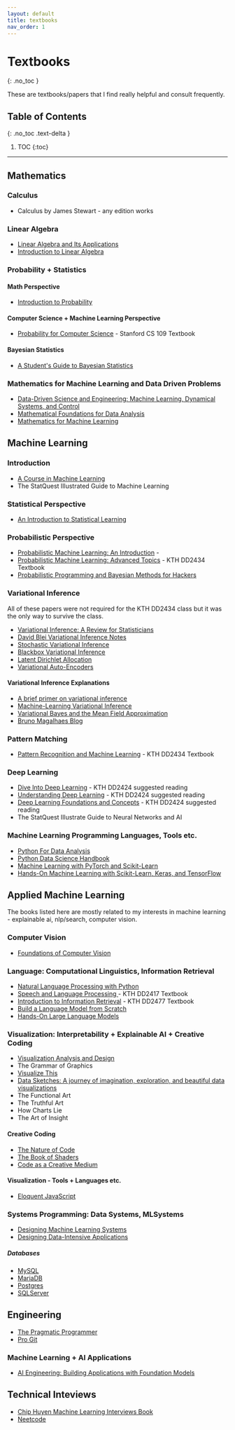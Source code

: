 ```yaml
---
layout: default 
title: textbooks
nav_order: 1
---
```


# Textbooks
{: .no_toc }

These are textbooks/papers that I find really helpful and consult frequently. 

## Table of Contents
{: .no_toc .text-delta }

1. TOC
{:toc}

---
## Mathematics 
### Calculus 
* Calculus by James Stewart - any edition works 

### Linear Algebra 
* [Linear Algebra and Its Applications](https://broman.dev/download/Linear%20Algebra%20and%20its%20Applications%205th%20Edition.pdf)
* [Introduction to Linear Algebra](https://math.mit.edu/~gs/linearalgebra/ila6/indexila6.html)

### Probability + Statistics 
#### Math Perspective 
* [Introduction to Probability](https://drive.google.com/file/d/1VmkAAGOYCTORq1wxSQqy255qLJjTNvBI/edit)
#### Computer Science + Machine Learning Perspective 
* [Probability for Computer Science](https://probabilityforcs.firebaseapp.com/book) - Stanford CS 109 Textbook 
#### Bayesian Statistics 
* [A Student's Guide to Bayesian Statistics](https://sites.math.rutgers.edu/~zeilberg/EM20/Lambert.pdf)

### Mathematics for Machine Learning and Data Driven Problems 
* [Data-Driven Science and Engineering: Machine Learning, Dynamical Systems, and Control](https://databookuw.com/databook.pdf)
* [Mathematical Foundations for Data Analysis](https://mathfordata.github.io/)
* [Mathematics for Machine Learning](https://mml-book.github.io/)

## Machine Learning 
### Introduction 
* [A Course in Machine Learning](http://ciml.info/)
* The StatQuest Illustrated Guide to Machine Learning

### Statistical Perspective 
* [An Introduction to Statistical Learning](https://www.statlearning.com/)

### Probabilistic Perspective 
* [Probabilistic Machine Learning: An Introduction](https://probml.github.io/pml-book/book1.html) - 
* [Probabilistic Machine Learning: Advanced Topics](https://probml.github.io/pml-book/book2.html) - KTH DD2434 Textbook
* [Probabilistic Programming and Bayesian Methods for Hackers](https://dataorigami.net/Probabilistic-Programming-and-Bayesian-Methods-for-Hackers/)

### Variational Inference 
All of these papers were not required for the KTH DD2434 class but it was the only way to survive the class. 
* [Variational Inference: A Review for Statisticians](https://arxiv.org/abs/1601.00670)
* [David Blei Variational Inference Notes](https://www.cs.princeton.edu/courses/archive/fall11/cos597C/lectures/variational-inference-i.pdf)
* [Stochastic Variational Inference](https://arxiv.org/abs/1206.7051)
* [Blackbox Variational Inference](https://arxiv.org/abs/1401.0118)
* [Latent Dirichlet Allocation](https://ai.stanford.edu/~ang/papers/jair03-lda.pdf)
* [Variational Auto-Encoders](https://arxiv.org/abs/1906.02691)
#### Variational Inference Explanations 
* [A brief primer on variational inference](https://fabiandablander.com/r/Variational-Inference.html)
* [Machine-Learning Variational Inference](https://jonathan-hui.medium.com/machine-learning-variational-inference-273d8e6480bb)
* [Variational Bayes and the Mean Field Approximation](https://bjlkeng.io/posts/variational-bayes-and-the-mean-field-approximation/)
* [Bruno Magalhaes Blog](https://brunomaga.github.io/)

### Pattern Matching 
* [Pattern Recognition and Machine Learning](https://www.microsoft.com/en-us/research/uploads/prod/2006/01/Bishop-Pattern-Recognition-and-Machine-Learning-2006.pdf) - KTH DD2434 Textbook

### Deep Learning 
* [Dive Into Deep Learning](https://d2l.ai/) - KTH DD2424 suggested reading
* [Understanding Deep Learning](https://udlbook.github.io/udlbook/) - KTH DD2424 suggested reading
* [Deep Learning Foundations and Concepts](https://www.bishopbook.com/) - KTH DD2424 suggested reading
* The StatQuest Illustrate Guide to Neural Networks and AI

### Machine Learning Programming Languages, Tools etc. 
* [Python For Data Analysis](https://wesmckinney.com/book/)
* [Python Data Science Handbook](https://jakevdp.github.io/PythonDataScienceHandbook/)
* [Machine Learning with PyTorch and Scikit-Learn](https://www.oreilly.com/library/view/machine-learning-with/9781801819312/)
* [Hands-On Machine Learning with Scikit-Learn, Keras, and TensorFlow](https://www.oreilly.com/library/view/hands-on-machine-learning/9781098125967/)

## Applied Machine Learning 
The books listed here are mostly related to my interests in machine learning - explainable ai, nlp/search, computer vision. 

### Computer Vision 
* [Foundations of Computer Vision](https://mitpress.mit.edu/9780262048972/foundations-of-computer-vision/)

### Language: Computational Linguistics, Information Retrieval
* [Natural Language Processing with Python](https://www.nltk.org/book/)
* [Speech and Language Processing ](https://web.stanford.edu/~jurafsky/slp3/) - KTH DD2417 Textbook 
* [Introduction to Information Retrieval](https://nlp.stanford.edu/IR-book/information-retrieval-book.html) - KTH DD2477 Textbook
* [Build a Language Model from Scratch](https://www.manning.com/books/build-a-large-language-model-from-scratch)
* [Hands-On Large Language Models](https://www.oreilly.com/library/view/hands-on-large-language/9781098150952/)

### Visualization: Interpretability + Explainable AI + Creative Coding
* [Visualization Analysis and Design](https://www.cs.ubc.ca/~tmm/vadbook/)
* The Grammar of Graphics 
* [Visualize This](https://flowingdata.com/books/)
* [Data Sketches: A journey of imagination, exploration, and beautiful data visualizations](https://www.routledge.com/Data-Sketches-A-journey-of-imagination-exploration-and-beautiful-data-visualizations/Bremer-Wu/p/book/9780367000080)
* The Functional Art 
* The Truthful Art 
* How Charts Lie 
* The Art of Insight
#### Creative Coding 
* [The Nature of Code](https://nature-of-code-2nd-edition.netlify.app/)
* [The Book of Shaders](https://thebookofshaders.com/)
* [Code as a Creative Medium](https://mitpress.mit.edu/9780262542043/code-as-creative-medium/)
#### Visualization - Tools + Languages etc.
* [Eloquent JavaScript](https://eloquentjavascript.net/index.html)

### Systems Programming: Data Systems, MLSystems
* [Designing Machine Learning Systems](https://www.oreilly.com/library/view/designing-machine-learning/9781098107956/)
* [Designing Data-Intensive Applications](https://www.oreilly.com/library/view/designing-data-intensive-applications/9781098119058/)
##### Databases
* [MySQL](https://www.mysqltutorial.org/)
* [MariaDB](https://www.mariadbtutorial.com/)
* [Postgres](https://www.postgresqltutorial.com/)
* [SQLServer](https://www.sqlservertutorial.net/)

## Engineering
* [The Pragmatic Programmer](https://pragprog.com/titles/tpp20/the-pragmatic-programmer-20th-anniversary-edition/)
* [Pro Git](https://git-scm.com/book/en/v2)
### Machine Learning + AI Applications 
* [AI Engineering: Building Applications with Foundation Models](https://www.oreilly.com/library/view/ai-engineering/9781098166298/)

## Technical Inteviews
* [Chip Huyen Machine Learning Interviews Book](https://huyenchip.com/ml-interviews-book/)
* [Neetcode](https://neetcode.io/)